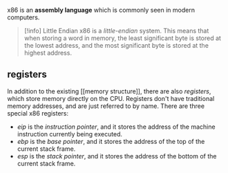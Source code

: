 x86 is an **assembly language** which is commonly seen in modern computers.

>[!info] Little Endian
x86 is a *little-endian* system. This means that when storing a word in memory, the least significant byte is stored at the lowest address, and the most significant byte is stored at the highest address.
## registers
In addition to the existing [[memory structure]], there are also *registers*, which store memory directly on the CPU. Registers don't have traditional memory addresses, and are just referred to by name. There are three special x86 registers:
- _eip_ is the _instruction pointer_, and it stores the address of the machine instruction currently being executed. 
- _ebp_ is the _base pointer_, and it stores the address of the top of the current stack frame. 
- _esp_ is the _stack pointer_, and it stores the address of the bottom of the current stack frame. 